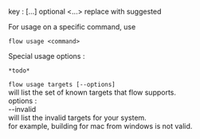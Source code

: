 key :
  [...] optional
  <...> replace with suggested

For usage on a specific command, use

  `flow usage <command>`

Special usage options :

    *todo*   
  `flow usage targets [--options]`   
    will list the set of known targets that flow supports.   
      options :   
        --invalid   
            will list the invalid targets for your system.    
            for example, building for mac from windows is not valid.